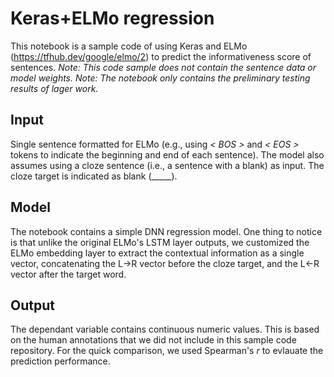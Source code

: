 # Keras+ELMo regression

This notebook is a sample code of using Keras and ELMo (<https://tfhub.dev/google/elmo/2>) to predict the informativeness score of sentences.
*Note: This code sample does not contain the sentence data or model weights.*
*Note: The notebook only contains the preliminary testing results of lager work.*

## Input

Single sentence formatted for ELMo (e.g., using *< BOS >* and *< EOS >* tokens to indicate the beginning and end of each sentence). The model also assumes using a cloze sentence (i.e., a sentence with a blank) as input. The cloze target is indicated as blank (_____).

## Model

The notebook contains a simple DNN regression model.
One thing to notice is that unlike the original ELMo's LSTM layer outputs, we customized the ELMo embedding layer to extract the contextual information as a single vector, concatenating the L->R vector before the cloze target, and the L<-R vector after the target word.

## Output

The dependant variable contains continuous numeric values. This is based on the human annotations that we did not include in this sample code repository. For the quick comparison, we used Spearman's *r* to evlauate the prediction performance.